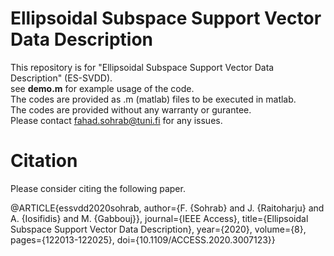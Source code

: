 # Ellipsoidal Subspace Support Vector Data Description
This repository is for "Ellipsoidal Subspace Support Vector Data Description" (ES-SVDD).\
see **demo.m** for example usage of the code.\
The codes are provided as .m (matlab) files to be executed in matlab.\
The codes are provided without any warranty or gurantee.\
Please contact fahad.sohrab@tuni.fi for any issues.

# Citation
Please consider citing the following paper.

@ARTICLE{essvdd2020sohrab,
  author={F. {Sohrab} and J. {Raitoharju} and A. {Iosifidis} and M. {Gabbouj}},
  journal={IEEE Access}, 
  title={Ellipsoidal Subspace Support Vector Data Description}, 
  year={2020},
  volume={8},
  pages={122013-122025},
  doi={10.1109/ACCESS.2020.3007123}}

